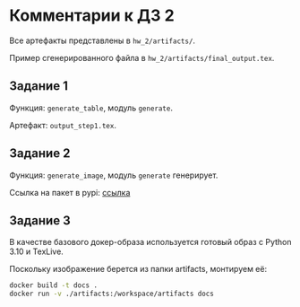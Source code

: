# Комментарии к ДЗ 2 

Все артефакты представлены в `hw_2/artifacts/`.

Пример сгенерированного файла в `hw_2/artifacts/final_output.tex`.

## Задание 1

Функция: `generate_table`, модуль `generate`.

Артефакт: `output_step1.tex`.

## Задание 2

Функция: `generate_image`, модуль `generate` генерирует. 

Ссылка на пакет в pypi: [ссылка](https://pypi.org/project/pa-latex/)

## Задание 3

В качестве базового докер-образа используется готовый образ с Python 3.10 и TexLive.

Поскольку изображение берется из папки artifacts, монтируем её:

```bash
docker build -t docs . 
docker run -v ./artifacts:/workspace/artifacts docs
```

